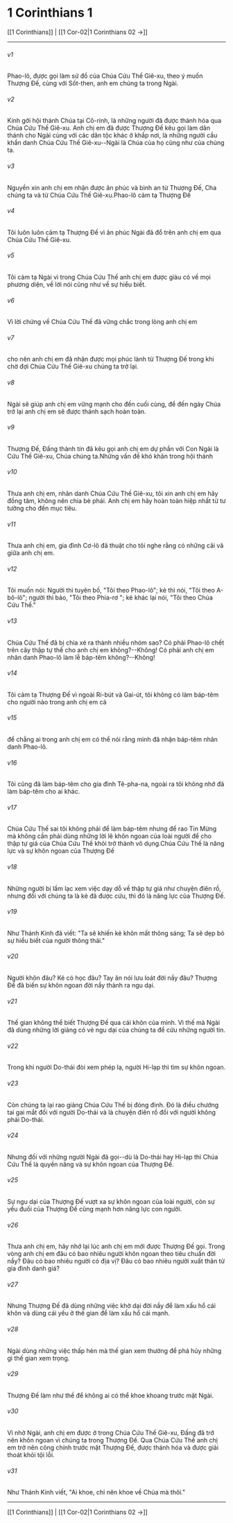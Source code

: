 # 1 Corinthians 1

[[1 Corinthians]] | [[1 Cor-02|1 Corinthians 02 →]]
***



###### v1 
Phao-lô, được gọi làm sứ đồ của Chúa Cứu Thế Giê-xu, theo ý muốn Thượng Đế, cùng với Sốt-then, anh em chúng ta trong Ngài. 

###### v2 
Kính gởi hội thánh Chúa tại Cô-rinh, là những người đã được thánh hóa qua Chúa Cứu Thế Giê-xu. Anh chị em đã được Thượng Đế kêu gọi làm dân thánh cho Ngài cùng với các dân tộc khác ở khắp nơi, là những người cầu khẩn danh Chúa Cứu Thế Giê-xu--Ngài là Chúa của họ cũng như của chúng ta. 

###### v3 
Nguyền xin anh chị em nhận được ân phúc và bình an từ Thượng Đế, Cha chúng ta và từ Chúa Cứu Thế Giê-xu.Phao-lô cảm tạ Thượng Đế 

###### v4 
Tôi luôn luôn cảm tạ Thượng Đế vì ân phúc Ngài đã đổ trên anh chị em qua Chúa Cứu Thế Giê-xu. 

###### v5 
Tôi cảm tạ Ngài vì trong Chúa Cứu Thế anh chị em được giàu có về mọi phương diện, về lời nói cũng như về sự hiểu biết. 

###### v6 
Vì lời chứng về Chúa Cứu Thế đã vững chắc trong lòng anh chị em 

###### v7 
cho nên anh chị em đã nhận được mọi phúc lành từ Thượng Đế trong khi chờ đợi Chúa Cứu Thế Giê-xu chúng ta trở lại. 

###### v8 
Ngài sẽ giúp anh chị em vững mạnh cho đến cuối cùng, để đến ngày Chúa trở lại anh chị em sẽ được thánh sạch hoàn toàn. 

###### v9 
Thượng Đế, Đấng thành tín đã kêu gọi anh chị em dự phần với Con Ngài là Cứu Thế Giê-xu, Chúa chúng ta.Những vấn đề khó khăn trong hội thánh 

###### v10 
Thưa anh chị em, nhân danh Chúa Cứu Thế Giê-xu, tôi xin anh chị em hãy đồng tâm, không nên chia bè phái. Anh chị em hãy hoàn toàn hiệp nhất từ tư tưởng cho đến mục tiêu. 

###### v11 
Thưa anh chị em, gia đình Cơ-lô đã thuật cho tôi nghe rằng có những cãi vã giữa anh chị em. 

###### v12 
Tôi muốn nói: Người thì tuyên bố, "Tôi theo Phao-lô"; kẻ thì nói, "Tôi theo A-bô-lô"; người thì bảo, "Tôi theo Phia-rơ "; kẻ khác lại nói, "Tôi theo Chúa Cứu Thế." 

###### v13 
Chúa Cứu Thế đã bị chia xé ra thành nhiều nhóm sao? Có phải Phao-lô chết trên cây thập tự thế cho anh chị em không?--Không! Có phải anh chị em nhân danh Phao-lô làm lễ báp-têm không?--Không! 

###### v14 
Tôi cảm tạ Thượng Đế vì ngoài Ri-bút và Gai-út, tôi không có làm báp-têm cho người nào trong anh chị em cả 

###### v15 
để chẳng ai trong anh chị em có thể nói rằng mình đã nhận báp-têm nhân danh Phao-lô. 

###### v16 
Tôi cũng đã làm báp-têm cho gia đình Tê-pha-na, ngoài ra tôi không nhớ đã làm báp-têm cho ai khác. 

###### v17 
Chúa Cứu Thế sai tôi không phải để làm báp-têm nhưng để rao Tin Mừng mà không cần phải dùng những lời lẽ khôn ngoan của loài người để cho thập tự giá của Chúa Cứu Thế khỏi trở thành vô dụng.Chúa Cứu Thế là năng lực và sự khôn ngoan của Thượng Đế 

###### v18 
Những người bị lầm lạc xem việc dạy dỗ về thập tự giá như chuyện điên rồ, nhưng đối với chúng ta là kẻ đã được cứu, thì đó là năng lực của Thượng Đế. 

###### v19 
Như Thánh Kinh đã viết: "Ta sẽ khiến kẻ khôn mất thông sáng; Ta sẽ dẹp bỏ sự hiểu biết của người thông thái." 

###### v20 
Người khôn đâu? Kẻ có học đâu? Tay ăn nói lưu loát đời nầy đâu? Thượng Đế đã biến sự khôn ngoan đời nầy thành ra ngu dại. 

###### v21 
Thế gian không thể biết Thượng Đế qua cái khôn của mình. Vì thế mà Ngài đã dùng những lời giảng có vẻ ngu dại của chúng ta để cứu những người tin. 

###### v22 
Trong khi người Do-thái đòi xem phép lạ, người Hi-lạp thì tìm sự khôn ngoan. 

###### v23 
Còn chúng ta lại rao giảng Chúa Cứu Thế bị đóng đinh. Đó là điều chướng tai gai mắt đối với người Do-thái và là chuyện điên rồ đối với người không phải Do-thái. 

###### v24 
Nhưng đối với những người Ngài đã gọi--dù là Do-thái hay Hi-lạp thì Chúa Cứu Thế là quyền năng và sự khôn ngoan của Thượng Đế. 

###### v25 
Sự ngu dại của Thượng Đế vượt xa sự khôn ngoan của loài người, còn sự yếu đuối của Thượng Đế cũng mạnh hơn năng lực con người. 

###### v26 
Thưa anh chị em, hãy nhớ lại lúc anh chị em mới được Thượng Đế gọi. Trong vòng anh chị em đâu có bao nhiêu người khôn ngoan theo tiêu chuẩn đời nầy? Đâu có bao nhiêu người có địa vị? Đâu có bao nhiêu người xuất thân từ gia đình danh giá? 

###### v27 
Nhưng Thượng Đế đã dùng những việc khờ dại đời nầy để làm xấu hổ cái khôn và dùng cái yếu ở thế gian để làm xấu hổ cái mạnh. 

###### v28 
Ngài dùng những việc thấp hèn mà thế gian xem thường để phá hủy những gì thế gian xem trọng. 

###### v29 
Thượng Đế làm như thế để không ai có thể khoe khoang trước mặt Ngài. 

###### v30 
Vì nhờ Ngài, anh chị em được ở trong Chúa Cứu Thế Giê-xu, Đấng đã trở nên khôn ngoan vì chúng ta trong Thượng Đế. Qua Chúa Cứu Thế anh chị em trở nên công chính trước mặt Thượng Đế, được thánh hóa và được giải thoát khỏi tội lỗi. 

###### v31 
Như Thánh Kinh viết, "Ai khoe, chỉ nên khoe về Chúa mà thôi."

***
[[1 Corinthians]] | [[1 Cor-02|1 Corinthians 02 →]]
